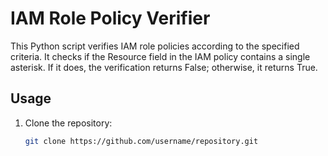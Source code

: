 # IAM Role Policy Verifier
This Python script verifies IAM role policies according to the specified criteria. It checks if the Resource field in the IAM policy contains a single asterisk. If it does, the verification returns False; otherwise, it returns True.

## Usage
1. Clone the repository:
    ```bash
    git clone https://github.com/username/repository.git
    ```
